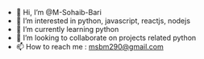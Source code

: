 - 👋 Hi, I’m @M-Sohaib-Bari
- 👀 I’m interested in python, javascript, reactjs, nodejs
- 🌱 I’m currently learning python
- 💞️ I’m looking to collaborate on projects related python
- 📫 How to reach me : msbm290@gmail.com

<!---
M-Sohaib-Bari/M-Sohaib-Bari is a ✨ special ✨ repository because its `README.md` (this file) appears on your GitHub profile.
You can click the Preview link to take a look at your changes.
--->
